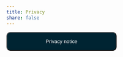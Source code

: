 ```yaml
---
title: Privacy
share: false
---
```

<!-- [Privacy notice](/uploads/CallystoPrivacyNotice-July2019.pdf) -->
<a href="https://github.com/callysto/website/blob/main/static/uploads/CallystoPrivacyNotice-July2019.pdf" target="_blank"><button style="background:#002432;color:white;border-radius:10px;padding:15px;width:30vw;">Privacy notice</button></a>

